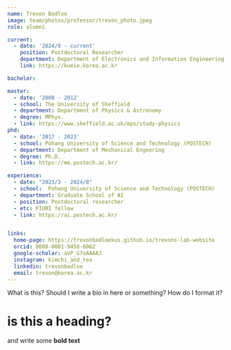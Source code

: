 ```yaml
---
name: Trevon Badloe
image: team/photos/professor/trevon_photo.jpeg
role: alumni

current:
  - date: '2024/9 - current'
    position: Postdoctoral Researcher
    department: Department of Electronics and Information Engineering
    link: https://kueie.korea.ac.kr

bachelor:

master:
  - date: '2008 - 2012'
  - school: The University of Sheffield
  - department: Department of Physics & Astronomy
  - degree: MPhys.
  - link: https://www.sheffield.ac.uk/mps/study-physics
phd:
  - date: '2017 - 2023'
  - school: Pohang University of Science and Technology (POSTECH)
  - department: Department of Mechanical Engeering
  - degree: Ph.D.
  - link: https://me.postech.ac.kr/

experience:
  - date: "2023/3 - 2024/8"
  - school:  Pohang University of Science and Technology (POSTECH)
  - department: Graduate School of AI
  - position: Postdoctoral researcher
  - etc: PIURI fellow
  - link: https://ai.postech.ac.kr/


links:
  home-page: https://trevonbadloekus.github.io/trevons-lab-website
  orcid: 0000-0001-9458-6062
  google-scholar: aVP_G7oAAAAJ
  instagram: kimchi_and_tea
  linkedin: trevonbadloe
  email: trevon@korea.ac.kr
---
```


What is this? Should I write a bio in here or something?
How do I format it? 

# is this a heading? 

and write some **bold text** 